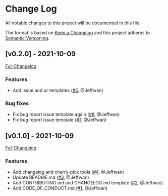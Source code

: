 # Change Log

All notable changes to this project will be documented in this file.
 
The format is based on [Keep a Changelog](http://keepachangelog.com/)
and this project adheres to [Semantic Versioning](http://semver.org/).


## [v0.2.0] - 2021-10-09
 
[Full Changelog](https://github.com/Jeffwan/bytedance-oss-template/compare/v0.1.0...v0.2.0)

### Features
* Add issue and pr templates ([#5](https://github.com/Jeffwan/bytedance-oss-template/pull/5), @Jeffwan)

### Bug fixes
* Fix bug report issue template again ([#8](https://github.com/Jeffwan/bytedance-oss-template/pull/8), @Jeffwan)
* Fix bug report issue template ([#7](https://github.com/Jeffwan/bytedance-oss-template/pull/7), @Jeffwan)


## [v0.1.0] - 2021-10-09
 
[Full Changelog](https://github.com/Jeffwan/bytedance-oss-template/compare/8b00043be400f89e8c96f191a65f4e927cbcd73c...v0.1.0)
 
### Features

* Add changelog and cherry-pick tools ([#4](https://github.com/Jeffwan/bytedance-oss-template/pull/4), @Jeffwan)
* Update README.md ([#3](https://github.com/Jeffwan/bytedance-oss-template/pull/3), @Jeffwan)
* Add CONTRIBUTING.md and CHANGELOG.md template ([#2](https://github.com/Jeffwan/bytedance-oss-template/pull/2), @Jeffwan)
* Add CODE_OF_CONDUCT.md ([#1](https://github.com/Jeffwan/bytedance-oss-template/pull/1), @Jeffwan)
